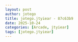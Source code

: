 ```yaml
---
layout: post
author: jotego
title: jotego.jtyiear - 87c63b9
date: 2025-10-24
categories: [Arcade, jtyiear]
tags: [jotego.jtyiear]
---
```


